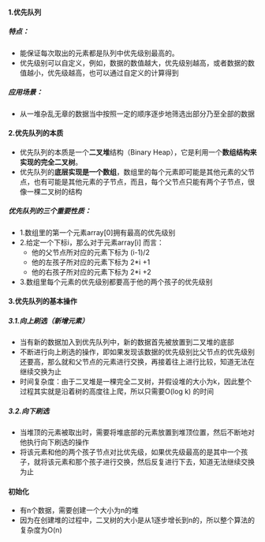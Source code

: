 #### 1.优先队列

##### 特点：

- 能保证每次取出的元素都是队列中优先级别最高的。
- 优先级别可以自定义，例如，数据的数值越大，优先级别越高，或者数据的数值越小，优先级越高，也可以通过自定义的计算得到

##### 应用场景：

- 从一堆杂乱无章的数据当中按照一定的顺序逐步地筛选出部分乃至全部的数据

#### 2.优先队列的本质

- 优先队列的本质是一个**二叉堆**结构（Binary Heap），它是利用一个**数组结构来实现的完全二叉树**。
- 优先队列的**底层实现是一个数组**，数组里的每个元素即可能是其他元素的父节点，也有可能是其他元素的子节点，而且，每个父节点只能有两个子节点，很像一棵二叉树的结构

##### 优先队列的三个重要性质：

- 1.数组里的第一个元素array[0]拥有最高的优先级别
- 2.给定一个下标i，那么对于元素array[i] 而言：
  - 他的父节点所对应的元素下标为 (i-1)/2
  - 他的左孩子所对应的元素下标为 2*i +1
  - 他的右孩子所对应的元素下标为 2*i +2
- 3.数组里每个元素的优先级别都要高于他的两个孩子的优先级别

#### 3.优先队列的基本操作

##### 3.1.向上刷选（新增元素）

- 当有新的数据加入到优先队列中，新的数据首先被放置到二叉堆的底部
- 不断进行向上刷选的操作，即如果发现该数据的优先级别比父节点的优先级别还要高，那么就和父节点的元素进行交换，再接着往上进行比较，知道无法在继续交换为止
- 时间复杂度：由于二叉堆是一棵完全二叉树，并假设堆的大小为k，因此整个过程其实就是沿着树的高度往上爬，所以只需要O(log k) 的时间

##### 3.2.向下刷选

- 当堆顶的元素被取出时，需要将堆底部的元素放置到堆顶位置，然后不断地对他执行向下刷选的操作
- 将该元素和他的两个孩子节点对比优先级，如果优先级最高的是其中一个孩子，就将该元素和那个孩子进行交换，然后反复进行下去，知道无法继续交换为止

#### 初始化

- 有n个数据，需要创建一个大小为n的堆
- 因为在创建堆的过程中，二叉树的大小是从1逐步增长到n的，所以整个算法的复杂度为O(n)

















